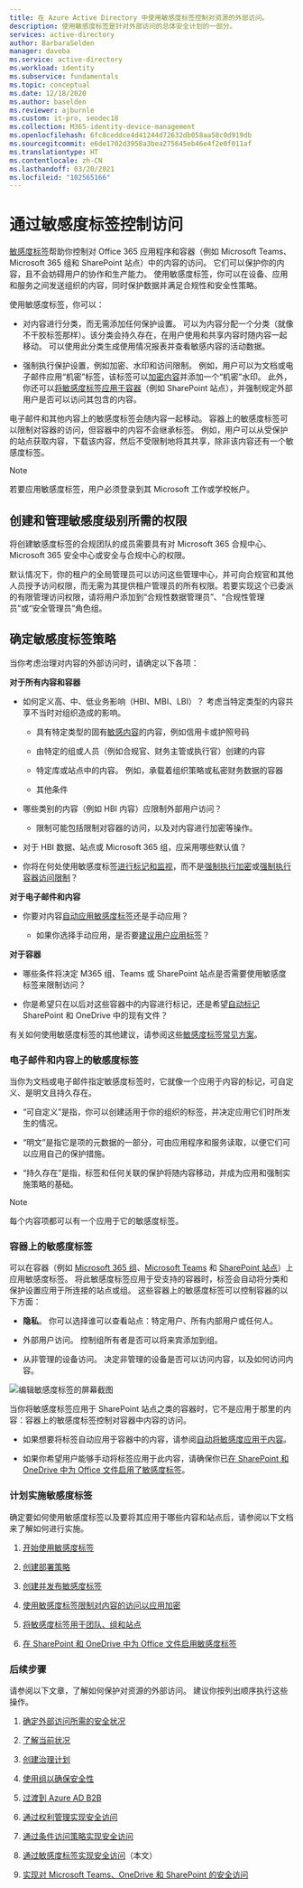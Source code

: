 ```yaml
---
title: 在 Azure Active Directory 中使用敏感度标签控制对资源的外部访问。
description: 使用敏感度标签是针对外部访问的总体安全计划的一部分。
services: active-directory
author: BarbaraSelden
manager: daveba
ms.service: active-directory
ms.workload: identity
ms.subservice: fundamentals
ms.topic: conceptual
ms.date: 12/18/2020
ms.author: baselden
ms.reviewer: ajburnle
ms.custom: it-pro, seodec18
ms.collection: M365-identity-device-management
ms.openlocfilehash: 6fc8ceddce4d41244d72632db058aa58c0d919db
ms.sourcegitcommit: e6de1702d3958a3bea275645eb46e4f2e0f011af
ms.translationtype: HT
ms.contentlocale: zh-CN
ms.lasthandoff: 03/20/2021
ms.locfileid: "102565166"
---
```

# <a name="control-access-with-sensitivity-labels"></a>通过敏感度标签控制访问 

[敏感度标签](/microsoft-365/compliance/sensitivity-labels)帮助你控制对 Office 365 应用程序和容器（例如 Microsoft Teams、Microsoft 365 组和 SharePoint 站点）中的内容的访问。 它们可以保护你的内容，且不会妨碍用户的协作和生产能力。 使用敏感度标签，你可以在设备、应用和服务之间发送组织的内容，同时保护数据并满足合规性和安全性策略。 

使用敏感度标签，你可以：

* 对内容进行分类，而无需添加任何保护设置。 可以为内容分配一个分类（就像不干胶标签那样）。该分类会持久存在，在用户使用和共享内容时随内容一起移动。 可以使用此分类生成使用情况报表并查看敏感内容的活动数据。

* 强制执行保护设置，例如加密、水印和访问限制。 例如，用户可以为文档或电子邮件应用“机密”标签，该标签可以[加密内容](/microsoft-365/compliance/encryption-sensitivity-labels)并添加一个“机密”水印。 此外，你还可以[将敏感度标签应用于容器](/microsoft-365/compliance/sensitivity-labels-teams-groups-sites)（例如 SharePoint 站点），并强制规定外部用户是否可以访问其包含的内容。

电子邮件和其他内容上的敏感度标签会随内容一起移动。 容器上的敏感度标签可以限制对容器的访问，但容器中的内容不会继承标签。 例如，用户可以从受保护的站点获取内容，下载该内容，然后不受限制地将其共享，除非该内容还有一个敏感度标签。

 >[!NOTE]
>若要应用敏感度标签，用户必须登录到其 Microsoft 工作或学校帐户。 

 
## <a name="permissions-necessary-to-create-and-manage-sensitivity-levels"></a>创建和管理敏感度级别所需的权限

将创建敏感度标签的合规团队的成员需要具有对 Microsoft 365 合规中心、Microsoft 365 安全中心或安全与合规中心的权限。

默认情况下，你的租户的全局管理员可以访问这些管理中心，并可向合规官和其他人员授予访问权限，而无需为其提供租户管理员的所有权限。若要实现这个已委派的有限管理访问权限，请将用户添加到“合规性数据管理员”、“合规性管理员”或“安全管理员”角色组。

 

## <a name="determine-your-sensitivity-label-strategy"></a>确定敏感度标签策略

当你考虑治理对内容的外部访问时，请确定以下各项：

**对于所有内容和容器**

* 如何定义高、中、低业务影响（HBI、MBI、LBI）？ 考虑当特定类型的内容共享不当时对组织造成的影响。

   * 具有特定类型的固有[敏感内容](/microsoft-365/compliance/apply-sensitivity-label-automatically)的内容，例如信用卡或护照号码

   * 由特定的组或人员（例如合规官、财务主管或执行官）创建的内容

   * 特定库或站点中的内容。 例如，承载着组织策略或私密财务数据的容器

   * 其他条件

* 哪些类别的内容（例如 HBI 内容）应限制外部用户访问？

   * 限制可能包括限制对容器的访问，以及对内容进行加密等操作。

* 对于 HBI 数据、站点或 Microsoft 365 组，应采用哪些默认值？

* 你将在何处使用敏感度标签[进行标记和监视](/microsoft-365/compliance/sensitivity-labels)，而不是[强制执行加密](/microsoft-365/compliance/encryption-sensitivity-labels)或[强制执行容器访问限制](/microsoft-365/compliance/sensitivity-labels-teams-groups-sites)？

**对于电子邮件和内容**

* 你要对内容[自动应用敏感度标签](/microsoft-365/compliance/apply-sensitivity-label-automatically)还是手动应用？

   * 如果你选择手动应用，是否要[建议用户应用标签](/microsoft-365/compliance/apply-sensitivity-label-automatically)？

**对于容器**

* 哪些条件将决定 M365 组、Teams 或 SharePoint 站点是否需要使用敏感度标签来限制访问？

* 你是希望只在以后对这些容器中的内容进行标记，还是希望[自动标记](/microsoft-365/compliance/apply-sensitivity-label-automatically) SharePoint 和 OneDrive 中的现有文件？

有关如何使用敏感度标签的其他建议，请参阅这些[敏感度标签常见方案](/microsoft-365/compliance/get-started-with-sensitivity-labels)。

### <a name="sensitivity-labels-on-email-and-content"></a>电子邮件和内容上的敏感度标签

当你为文档或电子邮件指定敏感度标签时，它就像一个应用于内容的标记，可自定义、是明文且持久存在。 

* “可自定义”是指，你可以创建适用于你的组织的标签，并决定应用它们时所发生的情况。

* “明文”是指它是项的元数据的一部分，可由应用程序和服务读取，以便它们可以应用自己的保护措施。

* “持久存在”是指，标签和任何关联的保护将随内容移动，并成为应用和强制实施策略的基础。

 

> [!NOTE]
> 每个内容项都可以有一个应用于它的敏感度标签。


### <a name="sensitivity-labels-on-containers"></a>容器上的敏感度标签

可以在容器（例如 [Microsoft 365 组](../enterprise-users/groups-assign-sensitivity-labels.md)、[Microsoft Teams](/microsoft-365/compliance/sensitivity-labels-teams-groups-sites) 和 [SharePoint 站点](/microsoft-365/compliance/sensitivity-labels-teams-groups-sites)）上应用敏感度标签。 将此敏感度标签应用于受支持的容器时，标签会自动将分类和保护设置应用于所连接的站点或组。 这些容器上的敏感度标签可以控制容器的以下方面：

* **隐私**。 你可以选择谁可以查看站点：特定用户、所有内部用户或任何人。

* 外部用户访问。 控制组所有者是否可以将来宾添加到组。

* 从非管理的设备访问。 决定非管理的设备是否可以访问内容，以及如何访问内容。

 

![编辑敏感度标签的屏幕截图](media/secure-external-access/8-edit-label.png)

 

当你将敏感度标签应用于 SharePoint 站点之类的容器时，它不是应用于那里的内容：容器上的敏感度标签控制对容器中内容的访问。 

* 如果想要将标签自动应用于容器中的内容，请参阅[自动将敏感度应用于内容](/microsoft-365/compliance/apply-sensitivity-label-automatically)。

* 如果你希望用户能够手动将标签应用于此内容，请确保你已[在 SharePoint 和 OneDrive 中为 Office 文件启用了敏感度标签](/microsoft-365/compliance/sensitivity-labels-sharepoint-onedrive-files)。

### <a name="plan-to-implement-sensitivity-labels"></a>计划实施敏感度标签

确定要如何使用敏感度标签以及要将其应用于哪些内容和站点后，请参阅以下文档来了解如何进行实施。

1. [开始使用敏感度标签](/microsoft-365/compliance/get-started-with-sensitivity-labels)

2. [创建部署策略](/microsoft-365/compliance/get-started-with-sensitivity-labels)

3. [创建并发布敏感度标签](/microsoft-365/compliance/create-sensitivity-labels)

4. [使用敏感度标签限制对内容的访问以应用加密](/microsoft-365/compliance/encryption-sensitivity-labels)

5. [将敏感度标签用于团队、组和站点](/microsoft-365/compliance/sensitivity-labels-teams-groups-sites)

6. [在 SharePoint 和 OneDrive 中为 Office 文件启用敏感度标签](/microsoft-365/compliance/sensitivity-labels-sharepoint-onedrive-files)

### <a name="next-steps"></a>后续步骤

请参阅以下文章，了解如何保护对资源的外部访问。 建议你按列出顺序执行这些操作。

1. [确定外部访问所需的安全状况](1-secure-access-posture.md)

2. [了解当前状况](2-secure-access-current-state.md)

3. [创建治理计划](3-secure-access-plan.md)

4. [使用组以确保安全性](4-secure-access-groups.md)

5. [过渡到 Azure AD B2B](5-secure-access-b2b.md)

6. [通过权利管理实现安全访问](6-secure-access-entitlement-managment.md)

7. [通过条件访问策略实现安全访问](7-secure-access-conditional-access.md)

8. [通过敏感度标签实现安全访问](8-secure-access-sensitivity-labels.md)（本文）

9. [实现对 Microsoft Teams、OneDrive 和 SharePoint 的安全访问](9-secure-access-teams-sharepoint.md)